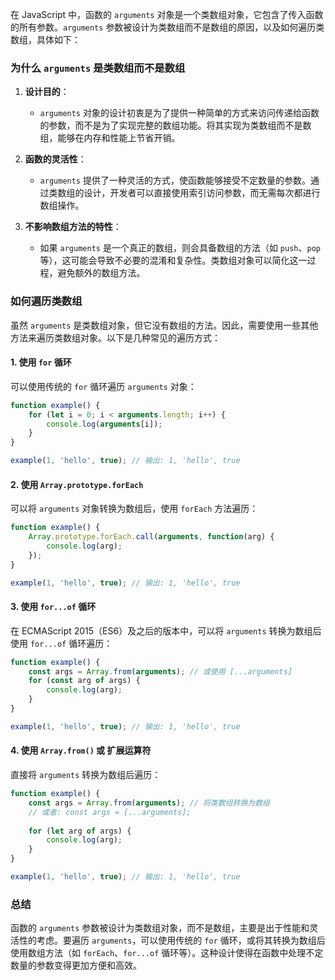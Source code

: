 在 JavaScript 中，函数的 `arguments` 对象是一个类数组对象，它包含了传入函数的所有参数。`arguments` 参数被设计为类数组而不是数组的原因，以及如何遍历类数组，具体如下：

### 为什么 `arguments` 是类数组而不是数组

1. **设计目的**：
   - `arguments` 对象的设计初衷是为了提供一种简单的方式来访问传递给函数的参数，而不是为了实现完整的数组功能。将其实现为类数组而不是数组，能够在内存和性能上节省开销。

2. **函数的灵活性**：
   - `arguments` 提供了一种灵活的方式，使函数能够接受不定数量的参数。通过类数组的设计，开发者可以直接使用索引访问参数，而无需每次都进行数组操作。

3. **不影响数组方法的特性**：
   - 如果 `arguments` 是一个真正的数组，则会具备数组的方法（如 `push`、`pop` 等），这可能会导致不必要的混淆和复杂性。类数组对象可以简化这一过程，避免额外的数组方法。

### 如何遍历类数组

虽然 `arguments` 是类数组对象，但它没有数组的方法。因此，需要使用一些其他方法来遍历类数组对象。以下是几种常见的遍历方式：

#### 1. **使用 `for` 循环**

可以使用传统的 `for` 循环遍历 `arguments` 对象：

```javascript
function example() {
    for (let i = 0; i < arguments.length; i++) {
        console.log(arguments[i]);
    }
}

example(1, 'hello', true); // 输出: 1, 'hello', true
```

#### 2. **使用 `Array.prototype.forEach`**

可以将 `arguments` 对象转换为数组后，使用 `forEach` 方法遍历：

```javascript
function example() {
    Array.prototype.forEach.call(arguments, function(arg) {
        console.log(arg);
    });
}

example(1, 'hello', true); // 输出: 1, 'hello', true
```

#### 3. **使用 `for...of` 循环**

在 ECMAScript 2015（ES6）及之后的版本中，可以将 `arguments` 转换为数组后使用 `for...of` 循环遍历：

```javascript
function example() {
    const args = Array.from(arguments); // 或使用 [...arguments]
    for (const arg of args) {
        console.log(arg);
    }
}

example(1, 'hello', true); // 输出: 1, 'hello', true
```

#### 4. **使用 `Array.from()` 或 扩展运算符**

直接将 `arguments` 转换为数组后遍历：

```javascript
function example() {
    const args = Array.from(arguments); // 将类数组转换为数组
    // 或者: const args = [...arguments];
    
    for (let arg of args) {
        console.log(arg);
    }
}

example(1, 'hello', true); // 输出: 1, 'hello', true
```

### 总结

函数的 `arguments` 参数被设计为类数组对象，而不是数组，主要是出于性能和灵活性的考虑。要遍历 `arguments`，可以使用传统的 `for` 循环，或将其转换为数组后使用数组方法（如 `forEach`、`for...of` 循环等）。这种设计使得在函数中处理不定数量的参数变得更加方便和高效。